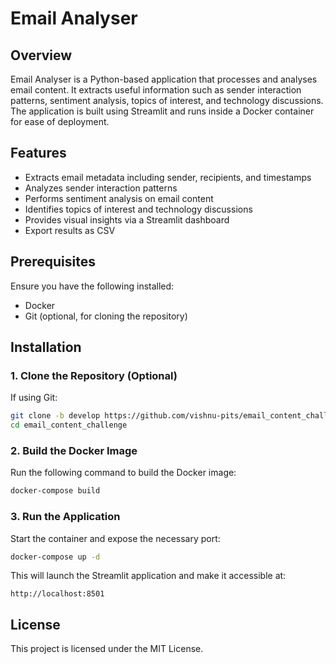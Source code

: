 # Email Analyser

## Overview
Email Analyser is a Python-based application that processes and analyses email content. It extracts useful information such as sender interaction patterns, sentiment analysis, topics of interest, and technology discussions. The application is built using Streamlit and runs inside a Docker container for ease of deployment.

## Features
- Extracts email metadata including sender, recipients, and timestamps
- Analyzes sender interaction patterns
- Performs sentiment analysis on email content
- Identifies topics of interest and technology discussions
- Provides visual insights via a Streamlit dashboard
- Export results as CSV

## Prerequisites
Ensure you have the following installed:
- Docker
- Git (optional, for cloning the repository)

## Installation
### 1. Clone the Repository (Optional)
If using Git:
```sh
git clone -b develop https://github.com/vishnu-pits/email_content_challenge.git
cd email_content_challenge
```

### 2. Build the Docker Image
Run the following command to build the Docker image:
```sh
docker-compose build
```

### 3. Run the Application
Start the container and expose the necessary port:
```sh
docker-compose up -d
```
This will launch the Streamlit application and make it accessible at:
```
http://localhost:8501
```

## License
This project is licensed under the MIT License.

